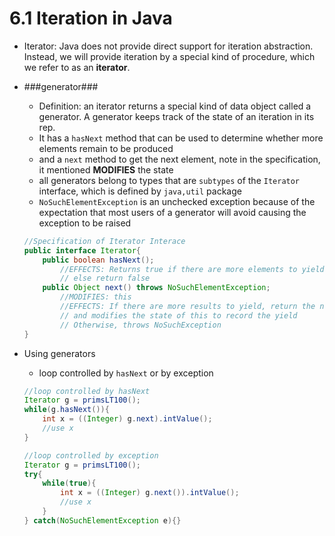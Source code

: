 6.1 Iteration in Java
===

- Iterator: Java does not provide direct support for iteration abstraction. Instead, we will provide iteration by a special kind of procedure, which we refer to as an **iterator**.

- ###generator### 
	- Definition: an iterator returns a special kind of data object called a generator. A generator keeps track of the state of an iteration in its rep.
	- It has a `hasNext` method that can be used to determine whether more elements remain to be produced
	- and a `next` method to get the next element, note in the specification, it mentioned **MODIFIES** the state
	- all generators belong to types that are `subtypes` of the `Iterator` interface, which is defined by `java,util` package
	- `NoSuchElementException` is an unchecked exception because of the expectation that most users of a generator will avoid causing the exception to be raised
	``` java
	//Specification of Iterator Interace
	public interface Iterator{
		public boolean hasNext();
			//EFFECTS: Returns true if there are more elements to yield
			// else return false
		public Object next() throws NoSuchElementException;
			//MODIFIES: this
			//EFFECTS: If there are more results to yield, return the next result
			// and modifies the state of this to record the yield
			// Otherwise, throws NoSuchException
	}
	```

- Using generators
	- loop controlled by `hasNext` or by exception
	``` java
	//loop controlled by hasNext
	Iterator g = primsLT100();
	while(g.hasNext()){
		int x = ((Integer) g.next).intValue();
		//use x
	}
	
	//loop controlled by exception
	Iterator g = primsLT100();
	try{
		while(true){
			int x = ((Integer) g.next()).intValue();
			//use x
		}
	} catch(NoSuchElementException e){}
	```
